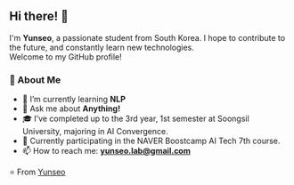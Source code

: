 ## Hi there! 👋

I'm **Yunseo**, a passionate student from South Korea. I hope to contribute to the future, and constantly learn new technologies.   
Welcome to my GitHub profile!

### 🚀 About Me

- 🌱 I’m currently learning **NLP**
- 💬 Ask me about **Anything!**
- 🎓 I’ve completed up to the 3rd year, 1st semester at Soongsil University, majoring in AI Convergence.
- 🌱 Currently participating in the NAVER Boostcamp AI Tech 7th course.
- 📫 How to reach me: **yunseo.lab@gmail.com**

<!-- ## 🛠️ Technologies & Tools

- **Languages:** [List of languages, e.g., JavaScript, Python, Java, etc.]
- **Frameworks/Libraries:** [React, Angular, Django, etc.]
- **Tools:** [Git, Docker, Kubernetes, etc.]
- **Cloud:** [AWS, Azure, GCP, etc.]

## 📈 GitHub Stats

![Your Name's GitHub Stats](https://github-readme-stats.vercel.app/api?username=your-username&show_icons=true&theme=radical)

![Top Languages](https://github-readme-stats.vercel.app/api/top-langs/?username=your-username&layout=compact&theme=radical)

## 🔗 Connect with me:

- [LinkedIn](https://linkedin.com/in/your-profile)
- [Twitter](https://twitter.com/your-profile)
- [Portfolio](https://your-portfolio-link.com)

## 📚 Latest Blog Posts

- [Your Latest Blog Post Title](https://your-blog-link.com)
- [Another Blog Post Title](https://your-blog-link.com)

Feel free to check out my repositories and contribute if you're interested!

---
-->
⭐️ From [Yunseo](https://github.com/Yunseo-Lab)
